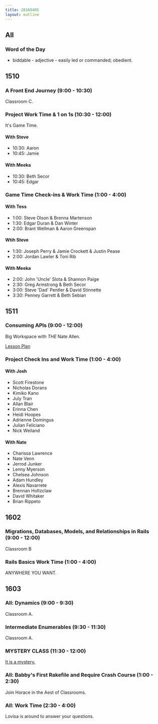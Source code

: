 ```yaml
---
title: 20160405
layout: outline
---
```


## All

### Word of the Day
* biddable - adjective - easily led or commanded; obedient.


## 1510

### A Front End Journey (9:00 - 10:30)

Classroom C.

### Project Work Time & 1 on 1s (10:30 - 12:00)

It's Game Time.

#### With Steve

- 10:30: Aaron
- 10:45: Jamie

#### With Meeka

- 10:30: Beth Secor
- 10:45: Edgar

### Game Time Check-ins & Work Time (1:00 - 4:00)

#### With Tess

* 1:00: Steve Olson & Brenna Martenson
* 1:30: Edgar Duran & Dan Winter
* 2:00: Brant Wellman & Aaron Greenspan

#### Wtih Steve

* 1:30: Joseph Perry & Jamie Crockett & Justin Pease
* 2:00: Jordan Lawler & Toni Rib

#### With Meeka

* 2:00: John 'Uncle' Slota & Shannon Paige
* 2:30: Greg Armstrong & Beth Secor
* 3:00: Steve 'Dad' Pentler & David Stinnette
* 3:30: Penney Garrett & Beth Sebian

## 1511

### Consuming APIs (9:00 - 12:00)

Big Workspace with _THE_ Nate Allen.

[Lesson Plan](https://github.com/turingschool/lesson_plans/blob/master/ruby_03-professional_rails_applications/consuming_an_api.md)

### Project Check Ins and Work Time (1:00 - 4:00)

#### With Josh

* Scott Firestone
* Nicholas Dorans
* Kimiko Kano
* July Tran
* Allan Blair
* Erinna Chen
* Heidi Hoopes
* Adrienne Domingus
* Julian Feliciano
* Nick Weiland

#### With Nate

* Charissa Lawrence
* Nate Venn
* Jerrod Junker
* Lenny Myerson
* Chelsea Johnson
* Adam Hundley
* Alexis Navarrete
* Brennan Holtzclaw
* David Whitaker
* Brian Rippeto

## 1602

### Migrations, Databases, Models, and Relationships in Rails (9:00 - 12:00)

Classroom B

### Rails Basics Work Time (1:00 - 4:00)

ANYWHERE YOU WANT.


## 1603

### All: Dynamics (9:00 - 9:30)

Classroom A.

### Intermediate Enumerables (9:30 - 11:30)

Classroom A.

### MYSTERY CLASS (11:30 - 12:00)

[It is a mystery.](https://www.youtube.com/watch?v=Fj7Vklv5nDk)

### All: Babby's First Rakefile and Require Crash Course (1:00 - 2:30)

Join Horace in the Aest of Classrooms.

### All: Work Time (2:30 - 4:00)

Lovisa is around to answer your questions.
